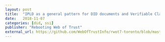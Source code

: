 ```yaml
---
layout: post
title:  "IPLD as a general pattern for DID documents and Verifiable Claims"
date:   2018-11-07
categories: [did, ssi]
publisher: "Rebooting Web of Trust"
external_url: https://github.com/WebOfTrustInfo/rwot7-toronto/blob/master/final-documents/ipld-did.pdf
---
```

